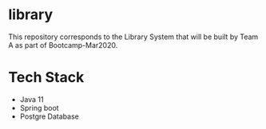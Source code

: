 # library

This repository corresponds to the Library System that will be built by Team A as part of Bootcamp-Mar2020.

# Tech Stack
- Java 11
- Spring boot
- Postgre Database
